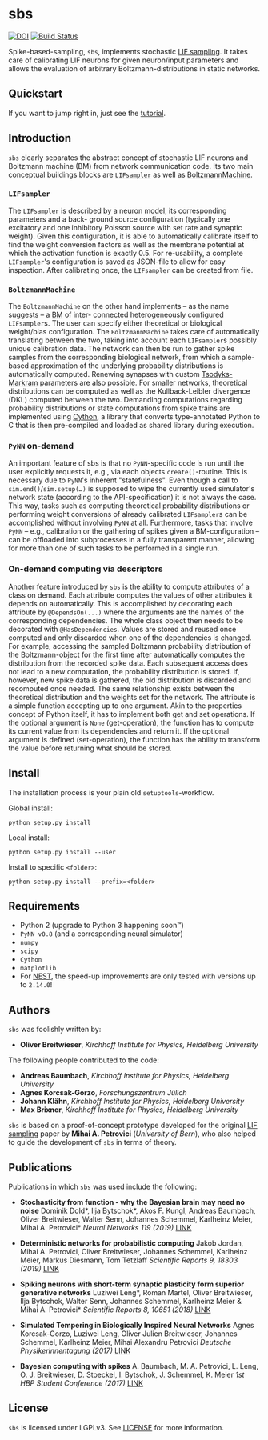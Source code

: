# sbs

[![DOI](https://zenodo.org/badge/DOI/10.5281/zenodo.3675211.svg)](https://doi.org/10.5281/zenodo.3675211)
[![Build Status](https://jenkins.bioai.eu/buildStatus/icon?job=bld_gerrit-model-nmsampling-sbs)](https://jenkins.bioai.eu/job/bld_gerrit-model-nmsampling-sbs/)

Spike-based-sampling, `sbs`, implements stochastic [LIF
sampling](https://arxiv.org/abs/1601.00909). It takes care of calibrating LIF
neurons for given neuron/input parameters and allows the evaluation of
arbitrary Boltzmann-distributions in static networks.

## Quickstart

If you want to jump right in, just see the [tutorial](examples/tutorial.py).

## Introduction

`sbs` clearly separates the abstract concept of stochastic LIF neurons and
Boltzmann machine (BM) from network communication code. Its two main conceptual
buildings blocks are [`LIFsampler`](sbs/samplers.py) as well as
[BoltzmannMachine](sbs/network.py).

### `LIFsampler`

The `LIFsampler` is described by a neuron model, its corresponding parameters
and a back- ground source configuration (typically one excitatory and one
inhibitory Poisson source with set rate and synaptic weight). Given this
configuration, it is able to automatically calibrate itself to find the weight
conversion factors as well as the membrane potential at which the activation
function is exactly 0.5. For re-usability, a complete `LIFsampler`'s
configuration is saved as JSON-file to allow for easy inspection. After
calibrating once, the `LIFsampler` can be created from file.

### `BoltzmannMachine`

The `BoltzmannMachine` on the other hand implements – as the name suggests – a
[BM](https://en.wikipedia.org/wiki/Boltzmann_machine) of inter- connected
heterogeneously configured `LIFsampler`s. The user can specify either theoretical
or biological weight/bias configuration. The `BoltzmannMachine` takes care of
automatically translating between the two, taking into account each
`LIFsampler`s possibly unique calibration data. The network can then be run to
gather spike samples from the corresponding biological network, from which a
sample-based approximation of the underlying probability distributions is
automatically computed. Renewing synapses with custom
[Tsodyks-Markram](http://www.scholarpedia.org/article/Short-term_synaptic_plasticity)
parameters are also possible. For smaller networks, theoretical distributions
can be computed as well as the Kullback-Leibler divergence (DKL) computed
between the two. Demanding computations regarding probability distributions or
state computations from spike trains are implemented using
[Cython](https://cython.org), a library that converts type-annotated Python to
C that is then pre-compiled and loaded as shared library during execution.

### `PyNN` on-demand

An important feature of sbs is that no `PyNN`-specific code is run until the
user explicitly requests it, e.g., via each objects `create()`-routine. This is
necessary due to `PyNN`'s inherent "statefulness". Even though a call to
`sim.end()`/`sim.setup(…)` is supposed to wipe the currently used simulator's
network state (according to the API-specification) it is not always the case.
This way, tasks such as computing theoretical probability distributions or
performing weight conversions of already calibrated `LIFsampler`s can be
accomplished without involving `PyNN` at all. Furthermore, tasks that involve
`PyNN` – e.g., calibration or the gathering of spikes given a BM-configuration
– can be offloaded into subprocesses in a fully transparent manner, allowing
for more than one of such tasks to be performed in a single run.

### On-demand computing via descriptors

Another feature introduced by `sbs` is the ability to compute attributes of a
class on demand. Each attribute computes the values of other attributes it
depends on automatically. This is accomplished by decorating each attribute by
`@DependsOn(...)` where the arguments are the names of the corresponding
dependencies. The whole class object then needs to be decorated with
`@HasDependencies`. Values are stored and reused once computed and only
discarded when one of the dependencies is changed.
For example, accessing the sampled Boltzmann probability distribution of the
Boltzmann-object for the first time after automatically computes the
distribution from the recorded spike data. Each subsequent access does not lead
to a new computation, the probability distribution is stored. If, however, new
spike data is gathered, the old distribution is discarded and recomputed once
needed. The same relationship exists between the theoretical distribution and
the weights set for the network.
The attribute is a simple function accepting up to one argument. Akin to the
properties concept of Python itself, it has to implement both get and set
operations. If the optional argument is `None` (get-operation), the function has
to compute its current value from its dependencies and return it. If the
optional argument is defined (set-operation), the function has the ability to
transform the value before returning what should be stored.

## Install

The installation process is your plain old `setuptools`-workflow.

Global install:
```shell
python setup.py install
```

Local install:
```shell
python setup.py install --user
```

Install to specific `<folder>`:
```shell
python setup.py install --prefix=<folder>
```

## Requirements
* Python 2 (upgrade to Python 3 happening soon™)
* `PyNN v0.8` (and a corresponding neural simulator)
* `numpy`
* `scipy`
* `Cython`
* `matplotlib`
* For [NEST](https://github.com/nest/nest-simulator), the speed-up improvements
  are only tested with versions up to `2.14.0`!


## Authors

`sbs` was foolishly written by:

* **Oliver Breitwieser**, _Kirchhoff Institute for Physics, Heidelberg University_

The following people contributed to the code:

* **Andreas Baumbach**, _Kirchhoff Institute for Physics, Heidelberg University_
* **Agnes Korcsak-Gorzo**, _Forschungszentrum Jülich_
* **Johann Klähn**, _Kirchhoff Institute for Physics, Heidelberg University_
* **Max Brixner**, _Kirchhoff Institute for Physics, Heidelberg University_

`sbs` is based on a proof-of-concept prototype developed for the original [LIF
sampling](https://arxiv.org/abs/1601.00909) paper by **Mihai A. Petrovici** (_University of Bern_), who
also helped to guide the development of `sbs` in terms of theory.


## Publications

Publications in which `sbs` was used include the following:

* __Stochasticity from function - why the Bayesian brain may need no noise__
  Dominik Dold\*, Ilja Bytschok\*, Akos F. Kungl, Andreas Baumbach, Oliver Breitwieser, Walter Senn, Johannes Schemmel, Karlheinz Meier, Mihai A. Petrovici\*
  *Neural Networks 119 (2019)* [LINK](http://dx.doi.org/10.1016/j.neunet.2019.08.002)

* __Deterministic networks for probabilistic computing__
  Jakob Jordan, Mihai A. Petrovici, Oliver Breitwieser, Johannes Schemmel, Karlheinz Meier, Markus Diesmann, Tom Tetzlaff
  *Scientific Reports 9, 18303 (2019)* [LINK](http://dx.doi.org/10.1038/s41598-019-54137-7)

* __Spiking neurons with short-term synaptic plasticity form superior generative networks__
  Luziwei Leng\*, Roman Martel, Oliver Breitwieser, Ilja Bytschok, Walter Senn, Johannes Schemmel, Karlheinz Meier & Mihai A. Petrovici\*
  *Scientific Reports 8, 10651 (2018)* [LINK](http://dx.doi.org/10.1038/s41598-018-28999-2)

* __Simulated Tempering in Biologically Inspired Neural Networks__
  Agnes Korcsak-Gorzo, Luziwei Leng, Oliver Julien Breitwieser, Johannes Schemmel, Karlheinz Meier, Mihai Alexandru Petrovici
  *Deutsche Physikerinnentagung (2017)* [LINK](http://www.kip.uni-heidelberg.de/Veroeffentlichungen/details.php?id=3652)

* __Bayesian computing with spikes__
  A. Baumbach, M. A. Petrovici, L. Leng, O. J. Breitwieser, D. Stoeckel, I. Bytschok, J. Schemmel, K. Meier
  *1st HBP Student Conference (2017)* [LINK](http://www.kip.uni-heidelberg.de/Veroeffentlichungen/details.php?id=3671)

## License 
`sbs` is licensed under LGPLv3. See [LICENSE](LICENSE) for more information.

